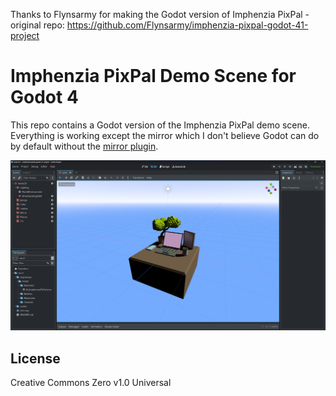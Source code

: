 Thanks to Flynsarmy for making the Godot version of Imphenzia PixPal - original repo:
https://github.com/Flynsarmy/imphenzia-pixpal-godot-41-project


# Imphenzia PixPal Demo Scene for Godot 4

This repo contains a Godot version of the Imphenzia PixPal demo scene. Everything is working except the mirror which I don't believe Godot can do by default without the [mirror plugin](https://godotengine.org/asset-library/asset/1378).

![Screenshot of the demo scene running in Godot 4](https://github.com/Flynsarmy/imphenzia-pixpal-godot-41-project/blob/master/Assets/screenshot.png?raw=true)

## License

Creative Commons Zero v1.0 Universal
